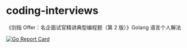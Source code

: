 # coding-interviews

《剑指 Offer：名企面试官精讲典型编程题（第 2 版）》Golang 语言个人解法

[![Go Report Card](https://goreportcard.com/badge/github.com/mingslife/coding-interviews)](https://goreportcard.com/report/mingslife/coding-interviews)
